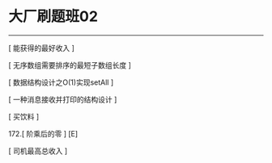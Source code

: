 # 大厂刷题班02

---

[ 能获得的最好收入 ]

[ 无序数组需要排序的最短子数组长度 ]

[ 数据结构设计之O(1)实现setAll ]

[ 一种消息接收并打印的结构设计 ]

[ 买饮料 ]

172.[ 阶乘后的零 ] [E]

[ 司机最高总收入 ]
